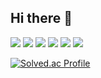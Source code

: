 ## Hi there 👋

<img src="https://img.shields.io/badge/C-A8B9CC?style=for-the-badge&logo=C5&logoColor=white"> <img src="https://img.shields.io/badge/C++-00599C?style=for-the-badge&logo=C++&logoColor=white"> <img src="https://img.shields.io/badge/python-3776AB?style=for-the-badge&logo=python&logoColor=white">
<img src="https://img.shields.io/badge/html5-E34F26?style=for-the-badge&logo=html5&logoColor=white"> <img src="https://img.shields.io/badge/css-1572B6?style=for-the-badge&logo=css&logoColor=white"> <img src="https://img.shields.io/badge/javascript-F7DF1E?style=for-the-badge&logo=javascript&logoColor=white">

[![Solved.ac Profile](http://mazassumnida.wtf/api/v2/generate_badge?boj=goeun)](https://solved.ac/goeun/)
